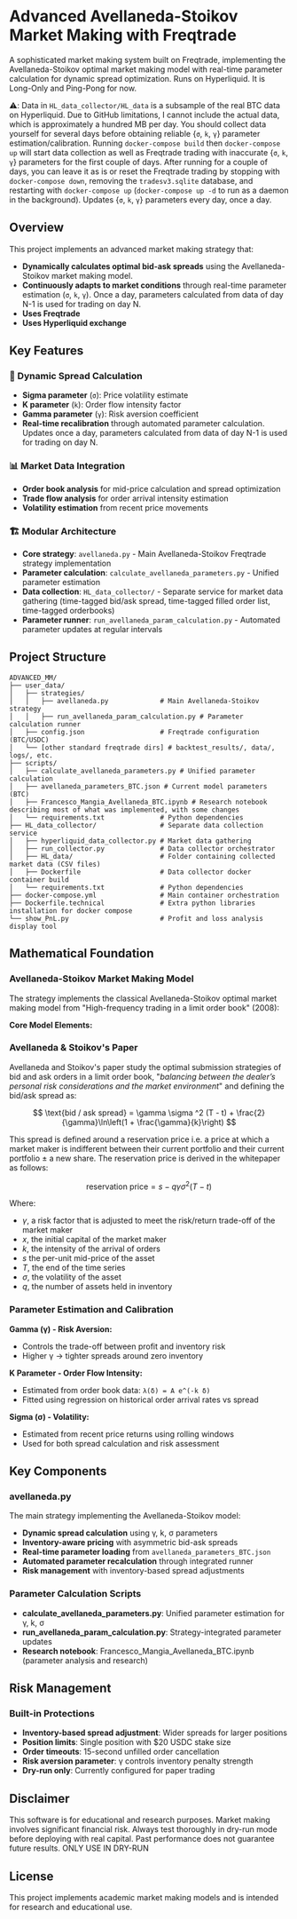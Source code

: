 # Advanced Avellaneda-Stoikov Market Making with Freqtrade

A sophisticated market making system built on Freqtrade, implementing the Avellaneda-Stoikov optimal market making model with real-time parameter calculation for dynamic spread optimization. Runs on Hyperliquid. It is Long-Only and Ping-Pong for now.

⚠️: Data in `HL_data_collector/HL_data` is a subsample of the real BTC data on Hyperliquid. Due to GitHub limitations, I cannot include the actual data, which is approximately a hundred MB per day. You should collect data yourself for several days before obtaining reliable {`σ`, `k`, `γ`} parameter estimation/calibration. Running `docker-compose build` then `docker-compose up` will start data collection as well as Freqtrade trading with inaccurate {`σ`, `k`, `γ`} parameters for the first couple of days. After running for a couple of days, you can leave it as is or reset the Freqtrade trading by stopping with `docker-compose down`, removing the `tradesv3.sqlite` database, and restarting with `docker-compose up` (`docker-compose up -d` to run as a daemon in the background). Updates {`σ`, `k`, `γ`} parameters every day, once a day.

## Overview

This project implements an advanced market making strategy that:

- **Dynamically calculates optimal bid-ask spreads** using the Avellaneda-Stoikov market making model.
- **Continuously adapts to market conditions** through real-time parameter estimation (`σ`, `k`, `γ`). Once a day, parameters calculated from data of day N-1 is used for trading on day N.
- **Uses Freqtrade**
- **Uses Hyperliquid exchange**

## Key Features

### 🎯 Dynamic Spread Calculation
- **Sigma parameter** (`σ`): Price volatility estimate
- **K parameter** (`k`): Order flow intensity factor
- **Gamma parameter** (`γ`): Risk aversion coefficient
- **Real-time recalibration** through automated parameter calculation. Updates once a day, parameters calculated from data of day N-1 is used for trading on day N.

### 📊 Market Data Integration
- **Order book analysis** for mid-price calculation and spread optimization
- **Trade flow analysis** for order arrival intensity estimation
- **Volatility estimation** from recent price movements

### 🏗️ Modular Architecture
- **Core strategy**: `avellaneda.py` - Main Avellaneda-Stoikov Freqtrade strategy implementation
- **Parameter calculation**: `calculate_avellaneda_parameters.py` - Unified parameter estimation
- **Data collection**: `HL_data_collector/` - Separate service for market data gathering (time-tagged bid/ask spread, time-tagged filled order list, time-tagged orderbooks)
- **Parameter runner**: `run_avellaneda_param_calculation.py` - Automated parameter updates at regular intervals

## Project Structure

```
ADVANCED_MM/
├── user_data/
│   ├── strategies/
│   │   ├── avellaneda.py             # Main Avellaneda-Stoikov strategy
│   │   ├── run_avellaneda_param_calculation.py # Parameter calculation runner
│   ├── config.json                   # Freqtrade configuration (BTC/USDC)
│   └── [other standard freqtrade dirs] # backtest_results/, data/, logs/, etc.
├── scripts/
│   ├── calculate_avellaneda_parameters.py # Unified parameter calculation
│   ├── avellaneda_parameters_BTC.json # Current model parameters (BTC)
│   ├── Francesco_Mangia_Avellaneda_BTC.ipynb # Research notebook describing most of what was implemented, with some changes
│   └── requirements.txt              # Python dependencies
├── HL_data_collector/                # Separate data collection service
│   ├── hyperliquid_data_collector.py # Market data gathering
│   ├── run_collector.py              # Data collector orchestrator
│   ├── HL_data/                      # Folder containing collected market data (CSV files)
│   ├── Dockerfile                    # Data collector docker container build
│   └── requirements.txt              # Python dependencies
├── docker-compose.yml                # Main container orchestration
├── Dockerfile.technical              # Extra python libraries installation for docker compose
└── show_PnL.py                       # Profit and loss analysis display tool
```

## Mathematical Foundation

### Avellaneda-Stoikov Market Making Model

The strategy implements the classical Avellaneda-Stoikov optimal market making model from "High-frequency trading in a limit order book" (2008):

**Core Model Elements:**

### Avellaneda & Stoikov's Paper

Avellaneda and Stoikov's paper study the optimal submission strategies of bid and ask orders in a limit order book, "*balancing between the dealer’s personal risk considerations and the market environment*" and defining the bid/ask spread as:

$$
\text{bid / ask spread} = \gamma \sigma ^2 (T - t) + \frac{2}{\gamma}\ln\left(1 + \frac{\gamma}{k}\right)
$$

This spread is defined around a reservation price i.e. a price at which a market maker is indifferent between their current portfolio and their current portfolio $\pm$ a new share. The reservation price is derived in the whitepaper as follows:

$$
\text{reservation price} = s - q\gamma\sigma^2(T-t)
$$

Where:

* $\gamma$, a risk factor that is adjusted to meet the risk/return trade-off of the market maker
* $x$, the initial capital of the market maker
* $k$, the intensity of the arrival of orders
* $s$ the per-unit mid-price of the asset
* $T$, the end of the time series
* $\sigma$, the volatility of the asset
* $q$, the number of assets held in inventory

### Parameter Estimation and Calibration

**Gamma (γ) - Risk Aversion:**
- Controls the trade-off between profit and inventory risk
- Higher γ → tighter spreads around zero inventory

**K Parameter - Order Flow Intensity:**
- Estimated from order book data: `λ(δ) = A e^(-k δ)`
- Fitted using regression on historical order arrival rates vs spread

**Sigma (σ) - Volatility:**
- Estimated from recent price returns using rolling windows
- Used for both spread calculation and risk assessment

## Key Components

### avellaneda.py

The main strategy implementing the Avellaneda-Stoikov model:
- **Dynamic spread calculation** using γ, k, σ parameters
- **Inventory-aware pricing** with asymmetric bid-ask spreads
- **Real-time parameter loading** from `avellaneda_parameters_BTC.json`
- **Automated parameter recalculation** through integrated runner
- **Risk management** with inventory-based spread adjustments

### Parameter Calculation Scripts

- **calculate_avellaneda_parameters.py**: Unified parameter estimation for γ, k, σ
- **run_avellaneda_param_calculation.py**: Strategy-integrated parameter updates
- **Research notebook**: Francesco_Mangia_Avellaneda_BTC.ipynb (parameter analysis and research)

## Risk Management

### Built-in Protections

- **Inventory-based spread adjustment**: Wider spreads for larger positions
- **Position limits**: Single position with $20 USDC stake size
- **Order timeouts**: 15-second unfilled order cancellation  
- **Risk aversion parameter**: γ controls inventory penalty strength
- **Dry-run only**: Currently configured for paper trading

## Disclaimer

This software is for educational and research purposes. Market making involves significant financial risk. Always test thoroughly in dry-run mode before deploying with real capital. Past performance does not guarantee future results.
ONLY USE IN DRY-RUN

## License

This project implements academic market making models and is intended for research and educational use.






























